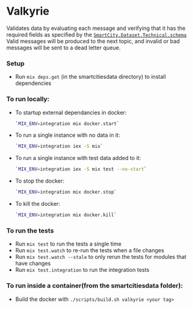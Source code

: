 # Valkyrie

Validates data by evaluating each message and verifying that it has the required fields as specified by the [`SmartCity.Dataset.Technical.schema`](https://github.com/smartcitiesdata/smart_city/blob/master/lib/smart_city/dataset/technical.ex) Valid messages will be produced to the next topic, and invalid or bad messages will be sent to a dead letter queue.

### Setup

  * Run `mix deps.get` (in the smartcitiesdata directory) to install dependencies

### To run locally:
  * To startup external dependancies in docker:
    ```bash
    `MIX_ENV=integration mix docker.start`
    ```
  * To run a single instance with no data in it:
    ```bash
    `MIX_ENV=integration iex -S mix`
    ```
  * To run a single instance with test data added to it:
    ```bash
    `MIX_ENV=integration iex -S mix test --no-start`
    ```
  * To stop the docker:
    ```bash
    `MIX_ENV=integration mix docker.stop`
    ```
  * To kill the docker:
    ```bash
    `MIX_ENV=integration mix docker.kill`
    ```

### To run the tests

  * Run `mix test` to run the tests a single time
  * Run `mix test.watch` to re-run the tests when a file changes
  * Run `mix test.watch --stale` to only rerun the tests for modules that have changes
  * Run `mix test.integration` to run the integration tests

### To run inside a container(from the smartcitiesdata folder):
  * Build the docker with `./scripts/build.sh valkyrie <your tag>`